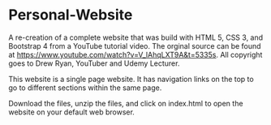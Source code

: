 # Personal-Website

A re-creation of a complete website that was build with HTML 5, CSS 3, and Bootstrap 4 from a YouTube tutorial video. The orginal source can be found at https://www.youtube.com/watch?v=V_lAhqLXT9A&t=5335s. All copyright goes to Drew Ryan, YouTuber and Udemy Lecturer. 

This website is a single page website. It has navigation links on the top to go to different sections within the same page. 

Download the files, unzip the files, and click on index.html to open the website on your default web browser. 
